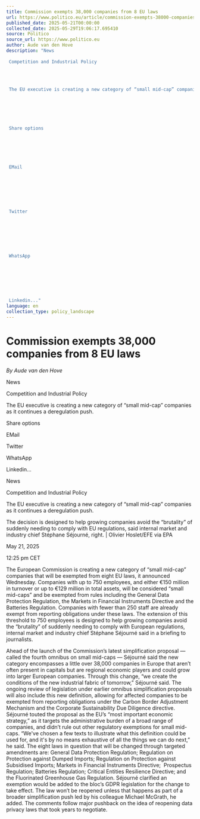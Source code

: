 ```yaml
---
title: Commission exempts 38,000 companies from 8 EU laws
url: https://www.politico.eu/article/commission-exempts-38000-companies-from-8-eu-laws/?utm_source=RSS_Feed&utm_medium=RSS&utm_campaign=RSS_Syndication
published_date: 2025-05-21T00:00:00
collected_date: 2025-05-29T19:06:17.695410
source: Politico
source_url: https://www.politico.eu
author: Aude van den Hove
description: "News 
 
 Competition and Industrial Policy 
 
 
 
 
 The EU executive is creating a new category of “small mid-cap” companies as it continues a deregulation push. 
 
 
 
 
 
 
 Share options 
 
 
 
 
 
 
 EMail 
 
 
 
 
 
 
 
 Twitter 
 
 
 
 
 
 
 
 WhatsApp 
 
 
 
 
 
 
 
 Linkedin..."
language: en
collection_type: policy_landscape
---
```


# Commission exempts 38,000 companies from 8 EU laws

*By Aude van den Hove*

News 
 
 Competition and Industrial Policy 
 
 
 
 
 The EU executive is creating a new category of “small mid-cap” companies as it continues a deregulation push. 
 
 
 
 
 
 
 Share options 
 
 
 
 
 
 
 EMail 
 
 
 
 
 
 
 
 Twitter 
 
 
 
 
 
 
 
 WhatsApp 
 
 
 
 
 
 
 
 Linkedin...

News 
 
 Competition and Industrial Policy

The EU executive is creating a new category of “small mid-cap” companies as it continues a deregulation push.

The decision is designed to help growing companies avoid the “brutality” of suddenly needing to comply with EU regulations, said internal market and industry chief Stéphane Séjourné, right. | Olivier Hoslet/EFE via EPA

May 21, 2025 
 
 12:25 pm CET

The European Commission is creating a new category of “small mid-cap” companies that will be exempted from eight EU laws, it announced Wednesday. 
 Companies with up to 750 employees, and either €150 million in turnover or up to €129 million in total assets, will be considered “small mid-caps” and be exempted from rules including the General Data Protection Regulation, the Markets in Financial Instruments Directive and the Batteries Regulation. 
 Companies with fewer than 250 staff are already exempt from reporting obligations under these laws. The extension of this threshold to 750 employees is designed to help growing companies avoid the “brutality” of suddenly needing to comply with European regulations, internal market and industry chief Stéphane Séjourné said in a briefing to journalists.  
 
 Ahead of the launch of the Commission’s latest simplification proposal — called the fourth omnibus on small mid-caps — Séjourné said the new category encompasses a little over 38,000 companies in Europe that aren’t often present in capitals but are regional economic players and could grow into larger European companies. 
 Through this change, “we create the conditions of the new industrial fabric of tomorrow,” Séjourné said. 
 The ongoing review of legislation under earlier omnibus simplification proposals will also include this new definition, allowing for affected companies to be exempted from reporting obligations under the Carbon Border Adjustment Mechanism and the Corporate Sustainability Due Diligence directive. 
 Séjourné touted the proposal as the EU’s “most important economic strategy,” as it targets the administrative burden of a broad range of companies, and didn’t rule out other regulatory exemptions for small mid-caps. “We've chosen a few texts to illustrate what this definition could be used for, and it's by no means exhaustive of all the things we can do next,” he said. 
 The eight laws in question that will be changed through targeted amendments are: General Data Protection Regulation; Regulation on Protection against Dumped Imports; Regulation on Protection against Subsidised Imports; Markets in Financial Instruments Directive;  Prospectus Regulation; Batteries Regulation; Critical Entities Resilience Directive; and the Fluorinated Greenhouse Gas Regulation. 
 Séjourné clarified an exemption would be added to the bloc’s GDPR legislation for the change to take effect. The law won’t be reopened unless that happens as part of a broader simplification push led by his colleague Michael McGrath, he added. The comments follow major pushback on the idea of reopening data privacy laws that took years to negotiate.